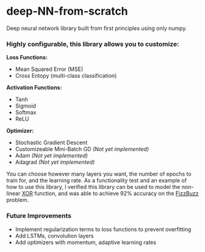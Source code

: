 # deep-NN-from-scratch

Deep neural network library built from first principles using only numpy.

### Highly configurable, this library allows you to customize:

**Loss Functions:**
* Mean Squared Error (MSE)
* Cross Entopy (multi-class classification)

**Activation Functions:**
* Tanh
* Sigmoid
* Softmax
* ReLU

**Optimizer:**
* Stochastic Gradient Descent 
* Customizeable Mini-Batch GD *(Not yet implemented)*
* Adam *(Not yet implemented)*
* Adagrad *(Not yet implemented)*

You can choose however many layers you want, the number of epochs to train for, and the learning rate. As a functionality test and an example of how to use this library, I verified this library can be used to model the non-linear [XOR](https://github.com/mattjacobs23/deep-NN-from-scratch/blob/main/xor.py) function, and was able to achieve 92% accuracy on the [FizzBuzz](https://github.com/mattjacobs23/deep-NN-from-scratch/blob/main/fizzbuzz.py) problem.

### Future Improvements
* Implement regularization terms to loss functions to prevent overfitting
* Add LSTMs, convolution layers
* Add optimizers with momentum, adaptive learning rates
